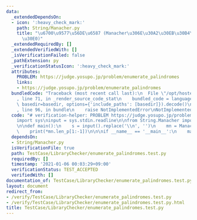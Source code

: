 ```yaml
---
data:
  _extendedDependsOn:
  - icon: ':heavy_check_mark:'
    path: String/Manacher.py
    title: "\u6700\u9577\u56DE\u6587 (Manacher\u306E\u30A2\u30EB\u30B4\u30EA\u30BA\
      \u30E0)"
  _extendedRequiredBy: []
  _extendedVerifiedWith: []
  _isVerificationFailed: false
  _pathExtension: py
  _verificationStatusIcon: ':heavy_check_mark:'
  attributes:
    PROBLEM: https://judge.yosupo.jp/problem/enumerate_palindromes
    links:
    - https://judge.yosupo.jp/problem/enumerate_palindromes
  bundledCode: "Traceback (most recent call last):\n  File \"/opt/hostedtoolcache/Python/3.10.5/x64/lib/python3.10/site-packages/onlinejudge_verify/documentation/build.py\"\
    , line 71, in _render_source_code_stat\n    bundled_code = language.bundle(stat.path,\
    \ basedir=basedir, options={'include_paths': [basedir]}).decode()\n  File \"/opt/hostedtoolcache/Python/3.10.5/x64/lib/python3.10/site-packages/onlinejudge_verify/languages/python.py\"\
    , line 96, in bundle\n    raise NotImplementedError\nNotImplementedError\n"
  code: "# verification-helper: PROBLEM https://judge.yosupo.jp/problem/enumerate_palindromes\n\
    import sys\ninput = sys.stdin.readline\n\nfrom String.Manacher import Manacher\n\
    \n\ndef main():\n    s = input().replace('\\n', '')\n    mn = Manacher(s)\n\n\
    \    print(*mn.len_p[1:-1])\n\n\nif __name__ == '__main__':\n    main()\n"
  dependsOn:
  - String/Manacher.py
  isVerificationFile: true
  path: TestCase/LibraryChecker/enumerate_palindromes.test.py
  requiredBy: []
  timestamp: '2021-01-06 00:03:29+09:00'
  verificationStatus: TEST_ACCEPTED
  verifiedWith: []
documentation_of: TestCase/LibraryChecker/enumerate_palindromes.test.py
layout: document
redirect_from:
- /verify/TestCase/LibraryChecker/enumerate_palindromes.test.py
- /verify/TestCase/LibraryChecker/enumerate_palindromes.test.py.html
title: TestCase/LibraryChecker/enumerate_palindromes.test.py
---
```

